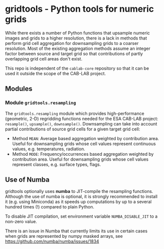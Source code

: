 # gridtools - Python tools for numeric grids

While there exists a number of Python functions that upsample numeric images and grids
to a higher resolution, there is a lack in methods that perform grid cell
aggregation for downsampling grids to a coarser resolution. Most of the existing
aggregation methods assume an integer factor between source and target grid so that
contributions of partly overlapping grid cell areas don't exist.

This repo is independent of the ``cablab-core`` repository so that it can be used
it outside the scope of the CAB-LAB project.

## Modules

### Module ``gridtools.resampling``

The ``gridtools.resampling`` module which provides high-performance (geometric, 2-D)
regridding functions needed for the ESA CAB-LAB project: ``resample()``, ``upsample()``,
``downsample()``. Downsampling can take into account partial contributions of
source grid cells for a given target grid cell:

* Method ``MEAN``: Average based aggregation weighted by contribution area. Useful
   for downsampling grids whose cell values represent continuous values, e.g.
   temperatures, radiation.
* Method ``MODE``: Frequency/occurrences based aggregation weighted by contribution area. Useful
   for downsampling grids whose cell values represent classes, e.g. surface types, flags.


## Use of Numba

gridtools optionally uses **numba** to JIT-compile the resampling functions.
Although the use of numba is optional, it is strongly recommended to install it
(e.g. using Miniconda) as it speeds up computations by up to a several hundred
times (!) compared to plain Python.

To disable JIT compilation, set environment variable ``NUMBA_DISABLE_JIT``
to a non-zero value.

There is an issue in Numba that currently limits its use in certain
cases when grids are represented by numpy masked arrays, see https://github.com/numba/numba/issues/1834



